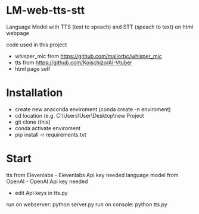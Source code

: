 # LM-web-tts-stt
Language Model with TTS (text to speach) and STT (speach to text) on html webpage

code used in this project
- whisper_mic from https://github.com/mallorbc/whisper_mic
- tts from https://github.com/Koischizo/AI-Vtuber
- html page self

# Installation
- create new anaconda enviroment (conda create -n enviroment)
- cd location (e.g. C:\Users\User\Desktop\new Project
- git clone (this)
- conda activate enviroment
- pip install -r requirements.txt

# Start
tts from Elevenlabs - Elevenlabs Api key needed
language model from OpenAI - OpenAI Api key needed
- edit Api keys in tts.py

run on webserver: python server.py
run on console: python tts.py
